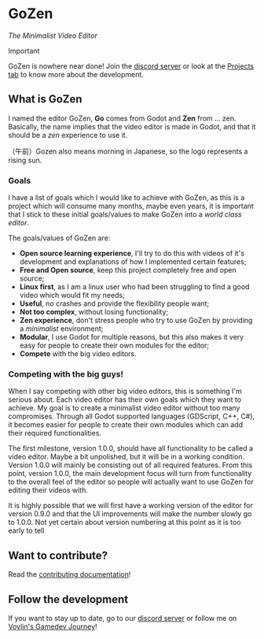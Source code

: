 # GoZen

*The Minimalist Video Editor*

> [!IMPORTANT]  
> GoZen is nowhere near done! Join the [discord server](https://discord.gg/BdbUf7VKYC) or look at the [Projects tab](https://github.com/users/voylin/projects/3) to know more about the development.


## What is GoZen 

I named the editor GoZen, **Go** comes from Godot and **Zen** from ... zen. Basically, the name implies that the video editor is made in Godot, and that it should be a _zen_ experience to use it.

（午前）Gozen also means morning in Japanese, so the logo represents a rising sun.

### Goals

I have a list of goals which I would like to achieve with GoZen, as this is a project which will consume many months, maybe even years, it is important that I stick to these initial goals/values to make GoZen into a _world class editor_.

The goals/values of GoZen are:

- **Open source learning experience**, I'll try to do this with videos of it's development and explanations of how I implemented certain features;
- **Free and Open source**, keep this project completely free and open source;
- **Linux first**, as I am a linux user who had been struggling to find a good video which would fit my needs;
- **Useful**, no crashes and provide the flexibility people want;
- **Not too complex**, without losing functionality;
- **Zen experience**, don't stress people who try to use GoZen by providing a _minimalist_ environment;
- **Modular**, I use Godot for multiple reasons, but this also makes it very easy for people to create their own modules for the editor;
- **Compete** with the big video editors.

### Competing with the big guys!

When I say competing with other big video editors, this is something I'm serious about. Each video editor has their own goals which they want to achieve. My goal is to create a minimalist video editor without too many compromises. Through all Godot supported languages (GDScript, C++, C#), it becomes easier for people to create their own modules which can add their required functionalities.

The first milestone, version 1.0.0, should have all functionality to be called a video editor. Maybe a bit unpolished, but it will be in a working condition. Version 1.0.0 will mainly be consisting out of all required features. From this point, version 1.0.0, the main development focus will turn from functionality to the overall feel of the editor so people will actually want to use GoZen for editing their videos with.

It is highly possible that we will first have a working version of the editor for version 0.9.0 and that the UI improvements will make the number slowly go to 1.0.0. Not yet certain about version numbering at this point as it is too early to tell

## Want to contribute?

Read the [contributing documentation](CONTRIBUTING.md)!

## Follow the development

If you want to stay up to date, go to our [discord server](https://discord.gg/BdbUf7VKYC) or follow me on [Voylin's Gamedev Journey](https://youtube.com/@voylinsgamedevjourney)!
